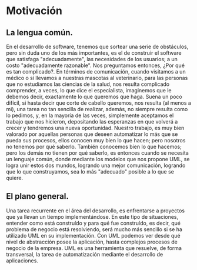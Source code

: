 # Motivación

## La lengua común.
En el desarrollo de software, tenemos que sortear una serie de obstáculos, pero sin duda uno de los más importantes, es el de construir el software que satisfaga "adecuadamente", las necesidades de los usuarios; a un costo "adecuadamente razonable". Nos preguntamos entonces, ¿Por qué es tan complicado?. En términos de comunicación, cuando visitamos a un médico o si llevamos a nuestras mascotas al veterinario, para las personas que no estudiamos las ciencias de la salud, nos resulta complicado comprender, a veces, lo que dice el especialista, imaginemos que le debemos decir, exactamente lo que queremos que haga. Suena un poco difícil, si hasta decir que corte de cabello queremos, nos resulta (al menos a mi), una tarea no tan sencilla de realizar, además, no siempre resulta como lo pedimos, y, en la mayoría de las veces, simplemente aceptamos el trabajo que nos hicieron, depositando las esperanzas en que volverá a crecer y tendremos una nueva oportunidad. Nuestro trabajo, es muy bien valorado por aquellas personas que deseen automatizar lo más que se pueda sus procesos, ellos conocen muy bien lo que hacen; pero nosotros no tenemos por qué saberlo. También conocemos bien lo que hacemos; pero los demás no tienen por qué saberlo, es entonces cuando se necesita un lenguaje común, donde mediante los modelos que nos propone UML, se logra unir estos dos mundos, logrando una mejor comunicación, logrando que lo que construyamos, sea lo más "adecuado" posible a lo que se quiere.

## El plano general.
Una tarea recurrente en el área del desarrollo, es enfrentarse a proyectos que ya llevan un tiempo implementándose. En este tipo de situaciones, entender como está construído y para qué fue construído, es decir, qué problema de negocio está resolviendo, será mucho más sencillo si se ha utilizado UML en su implementación. Con UML podemos ver desde qué nivel de abstracción posee la aplicación, hasta complejos procesos de negocio de la empresa. UML es una herramienta que resuelve, de forma transversal, la tarea de automatización mediante el desarrollo de aplicaciones.
